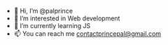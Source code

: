 - 👋 Hi, I’m @palprince
- 👀 I’m interested in Web development 
- 🌱 I’m currently learning JS
- 📫 You can reach me contactprincepal@gmail.com

<!---
palprince/palprince is a ✨ special ✨ repository because its `README.md` (this file) appears on your GitHub profile.
You can click the Preview link to take a look at your changes.
--->
